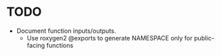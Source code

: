 # TODO

- Document function inputs/outputs.
    - Use roxygen2 @exports to generate NAMESPACE only for public-facing functions
